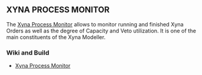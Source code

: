 ## XYNA PROCESS MONITOR

The [Xyna Process Monitor](https://github.com/GIP-SmartMercial/xyna-process-monitor/wiki) allows to monitor running and finished Xyna Orders as well as the degree of Capacity and Veto utilization. It is one of the main constituents of the Xyna Modeller.

### Wiki and Build
* [Xyna Process Monitor](https://github.com/GIP-SmartMercial/xyna-process-monitor/wiki)
